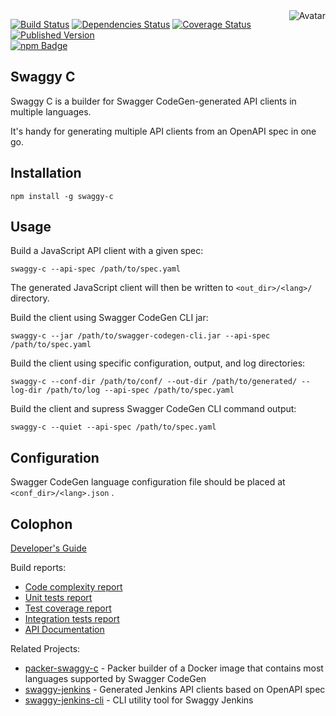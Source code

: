 <img align="right" src="https://raw.github.com/cliffano/swaggy-c/master/avatar.jpg" alt="Avatar"/>

[![Build Status](https://img.shields.io/travis/cliffano/swaggy-c.svg)](http://travis-ci.org/cliffano/swaggy-c)
[![Dependencies Status](https://img.shields.io/david/cliffano/swaggy-c.svg)](http://david-dm.org/cliffano/swaggy-c)
[![Coverage Status](https://img.shields.io/coveralls/cliffano/swaggy-c.svg)](https://coveralls.io/r/cliffano/swaggy-c?branch=master)
[![Published Version](https://img.shields.io/npm/v/swaggy-c.svg)](http://www.npmjs.com/package/swaggy-c)
<br/>
[![npm Badge](https://nodei.co/npm/swaggy-c.png)](http://npmjs.org/package/swaggy-c)

Swaggy C
--------

Swaggy C is a builder for Swagger CodeGen-generated API clients in multiple languages.

It's handy for generating multiple API clients from an OpenAPI spec in one go.

Installation
------------

    npm install -g swaggy-c

Usage
-----

Build a JavaScript API client with a given spec:

    swaggy-c --api-spec /path/to/spec.yaml

The generated JavaScript client will then be written to `<out_dir>/<lang>/` directory.

Build the client using Swagger CodeGen CLI jar:

    swaggy-c --jar /path/to/swagger-codegen-cli.jar --api-spec /path/to/spec.yaml

Build the client using specific configuration, output, and log directories:

    swaggy-c --conf-dir /path/to/conf/ --out-dir /path/to/generated/ --log-dir /path/to/log --api-spec /path/to/spec.yaml

Build the client and supress Swagger CodeGen CLI command output:

    swaggy-c --quiet --api-spec /path/to/spec.yaml

Configuration
-------------

Swagger CodeGen language configuration file should be placed at `<conf_dir>/<lang>.json` .

Colophon
--------

[Developer's Guide](http://cliffano.github.io/developers_guide.html#nodejs)

Build reports:

* [Code complexity report](http://cliffano.github.io/swaggy-c/complexity/plato/index.html)
* [Unit tests report](http://cliffano.github.io/swaggy-c/test/buster.out)
* [Test coverage report](http://cliffano.github.io/swaggy-c/coverage/buster-istanbul/lcov-report/lib/index.html)
* [Integration tests report](http://cliffano.github.io/swaggy-c/test-integration/cmdt.out)
* [API Documentation](http://cliffano.github.io/swaggy-c/doc/dox-foundation/index.html)

Related Projects:

* [packer-swaggy-c](http://github.com/cliffano/packer-swaggy-c) - Packer builder of a Docker image that contains most languages supported by Swagger CodeGen
* [swaggy-jenkins](http://github.com/cliffano/swaggy-jenkins) - Generated Jenkins API clients based on OpenAPI spec
* [swaggy-jenkins-cli](http://github.com/cliffano/swaggy-jenkins-cli) - CLI utility tool for Swaggy Jenkins
